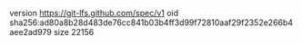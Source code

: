 version https://git-lfs.github.com/spec/v1
oid sha256:ad80a8b28d483de76cc841b03b4ff3d99f72810aaf29f2352e266b4aee2ad979
size 22156
